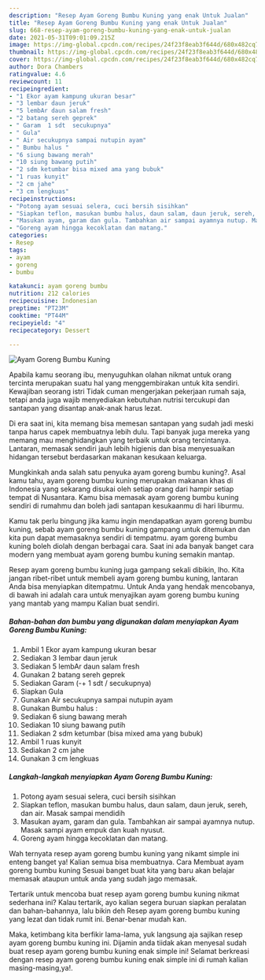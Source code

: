 ```yaml
---
description: "Resep Ayam Goreng Bumbu Kuning yang enak Untuk Jualan"
title: "Resep Ayam Goreng Bumbu Kuning yang enak Untuk Jualan"
slug: 668-resep-ayam-goreng-bumbu-kuning-yang-enak-untuk-jualan
date: 2021-05-31T09:01:09.215Z
image: https://img-global.cpcdn.com/recipes/24f23f8eab3f644d/680x482cq70/ayam-goreng-bumbu-kuning-foto-resep-utama.jpg
thumbnail: https://img-global.cpcdn.com/recipes/24f23f8eab3f644d/680x482cq70/ayam-goreng-bumbu-kuning-foto-resep-utama.jpg
cover: https://img-global.cpcdn.com/recipes/24f23f8eab3f644d/680x482cq70/ayam-goreng-bumbu-kuning-foto-resep-utama.jpg
author: Dora Chambers
ratingvalue: 4.6
reviewcount: 11
recipeingredient:
- "1 Ekor ayam kampung ukuran besar"
- "3 lembar daun jeruk"
- "5 lembAr daun salam fresh"
- "2 batang sereh geprek"
- " Garam  1 sdt  secukupnya"
- " Gula"
- " Air secukupnya sampai nutupin ayam"
- " Bumbu halus "
- "6 siung bawang merah"
- "10 siung bawang putih"
- "2 sdm ketumbar bisa mixed ama yang bubuk"
- "1 ruas kunyit"
- "2 cm jahe"
- "3 cm lengkuas"
recipeinstructions:
- "Potong ayam sesuai selera, cuci bersih sisihkan"
- "Siapkan teflon, masukan bumbu halus, daun salam, daun jeruk, sereh, dan air. Masak sampai mendidih"
- "Masukan ayam, garam dan gula. Tambahkan air sampai ayamnya nutup. Masak sampi ayam empuk dan kuah nyusut."
- "Goreng ayam hingga kecoklatan dan matang."
categories:
- Resep
tags:
- ayam
- goreng
- bumbu

katakunci: ayam goreng bumbu 
nutrition: 212 calories
recipecuisine: Indonesian
preptime: "PT23M"
cooktime: "PT44M"
recipeyield: "4"
recipecategory: Dessert

---
```



![Ayam Goreng Bumbu Kuning](https://img-global.cpcdn.com/recipes/24f23f8eab3f644d/680x482cq70/ayam-goreng-bumbu-kuning-foto-resep-utama.jpg)

Apabila kamu seorang ibu, menyuguhkan olahan nikmat untuk orang tercinta merupakan suatu hal yang menggembirakan untuk kita sendiri. Kewajiban seorang istri Tidak cuman mengerjakan pekerjaan rumah saja, tetapi anda juga wajib menyediakan kebutuhan nutrisi tercukupi dan santapan yang disantap anak-anak harus lezat.

Di era  saat ini, kita memang bisa memesan santapan yang sudah jadi meski tanpa harus capek membuatnya lebih dulu. Tapi banyak juga mereka yang memang mau menghidangkan yang terbaik untuk orang tercintanya. Lantaran, memasak sendiri jauh lebih higienis dan bisa menyesuaikan hidangan tersebut berdasarkan makanan kesukaan keluarga. 



Mungkinkah anda salah satu penyuka ayam goreng bumbu kuning?. Asal kamu tahu, ayam goreng bumbu kuning merupakan makanan khas di Indonesia yang sekarang disukai oleh setiap orang dari hampir setiap tempat di Nusantara. Kamu bisa memasak ayam goreng bumbu kuning sendiri di rumahmu dan boleh jadi santapan kesukaanmu di hari liburmu.

Kamu tak perlu bingung jika kamu ingin mendapatkan ayam goreng bumbu kuning, sebab ayam goreng bumbu kuning gampang untuk ditemukan dan kita pun dapat memasaknya sendiri di tempatmu. ayam goreng bumbu kuning boleh diolah dengan berbagai cara. Saat ini ada banyak banget cara modern yang membuat ayam goreng bumbu kuning semakin mantap.

Resep ayam goreng bumbu kuning juga gampang sekali dibikin, lho. Kita jangan ribet-ribet untuk membeli ayam goreng bumbu kuning, lantaran Anda bisa menyiapkan ditempatmu. Untuk Anda yang hendak mencobanya, di bawah ini adalah cara untuk menyajikan ayam goreng bumbu kuning yang mantab yang mampu Kalian buat sendiri.

<!--inarticleads1-->

##### Bahan-bahan dan bumbu yang digunakan dalam menyiapkan Ayam Goreng Bumbu Kuning:

1. Ambil 1 Ekor ayam kampung ukuran besar
1. Sediakan 3 lembar daun jeruk
1. Sediakan 5 lembAr daun salam fresh
1. Gunakan 2 batang sereh geprek
1. Sediakan  Garam (-+ 1 sdt / secukupnya)
1. Siapkan  Gula
1. Gunakan  Air secukupnya sampai nutupin ayam
1. Gunakan  Bumbu halus :
1. Sediakan 6 siung bawang merah
1. Sediakan 10 siung bawang putih
1. Sediakan 2 sdm ketumbar (bisa mixed ama yang bubuk)
1. Ambil 1 ruas kunyit
1. Sediakan 2 cm jahe
1. Gunakan 3 cm lengkuas




<!--inarticleads2-->

##### Langkah-langkah menyiapkan Ayam Goreng Bumbu Kuning:

1. Potong ayam sesuai selera, cuci bersih sisihkan
1. Siapkan teflon, masukan bumbu halus, daun salam, daun jeruk, sereh, dan air. Masak sampai mendidih
1. Masukan ayam, garam dan gula. Tambahkan air sampai ayamnya nutup. Masak sampi ayam empuk dan kuah nyusut.
1. Goreng ayam hingga kecoklatan dan matang.




Wah ternyata resep ayam goreng bumbu kuning yang nikamt simple ini enteng banget ya! Kalian semua bisa membuatnya. Cara Membuat ayam goreng bumbu kuning Sesuai banget buat kita yang baru akan belajar memasak ataupun untuk anda yang sudah jago memasak.

Tertarik untuk mencoba buat resep ayam goreng bumbu kuning nikmat sederhana ini? Kalau tertarik, ayo kalian segera buruan siapkan peralatan dan bahan-bahannya, lalu bikin deh Resep ayam goreng bumbu kuning yang lezat dan tidak rumit ini. Benar-benar mudah kan. 

Maka, ketimbang kita berfikir lama-lama, yuk langsung aja sajikan resep ayam goreng bumbu kuning ini. Dijamin anda tiidak akan menyesal sudah buat resep ayam goreng bumbu kuning enak simple ini! Selamat berkreasi dengan resep ayam goreng bumbu kuning enak simple ini di rumah kalian masing-masing,ya!.

